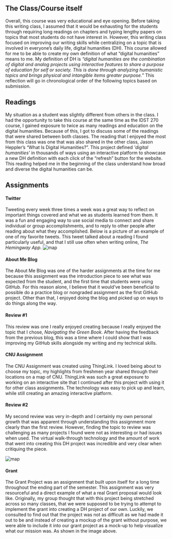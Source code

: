 ##  The Class/Course itself  ##
Overall, this course was very educational and eye opening. Before taking this writing class, I assumed that it would be exhausting for the students through requiring long readings on chapters and typing lengthy papers on topics that most students do not have interest in. However, this writing class focused on improving our writing skills while centralizing on a topic that is involved in everyone’s daily life, digital humanities (DH). This course allowed for me to be able to create my own definition of what “digital humanities” means to me. My definition of DH is _“digital humanities are the combination of digital and analog projects using interactive features to share a purpose of education for self or society. This is done through analyzing humanistic topics and brings physical and intangible items greater purpose.”_ This reflection will go in chronological order of the following topics based on submission.
<br />

## Readings ##
My situation as a student was slightly different from others in the class. I had the opportunity to take this course at the same time as the IDST 270 course, I gained exposure to twice as many readings and education on the digital humanities. Because of this, I got to discuss some of the readings that were shared between both classes. The reading that I enjoyed the most from this class was one that was also shared in the other class, Jason Heppler’s “What Is Digital Humanities?”. This project defined _'digital humanities'_ in thousands of ways using an interactive platform to showcase a new DH definition with each click of the “refresh” button for the website. This reading helped me in the beginning of the class understand how broad and diverse the digital humanities can be.


## Assignments ##

#### Twitter
Tweeting every week three times a week was a great way to reflect on important things covered and what we as students learned from them. It was a fun and engaging way to use social media to connect and share individual or group accomplishments, and to reply to other people after reading about what they accomplished. Below is a picture of an example of one of my favorite tweets. This tweet talked about a reading I found particularly useful, and that I still use often when writing online, _The Hemingway App_.
![map](https://sophbaxt.github.io/sophia-baxter-CNU/images/tweet.png)
#### About Me Blog
The About Me Blog was one of the harder assignments at the time for me because this assignment was the introduction piece to see what was expected from the student, and the first time that students were using GitHub. For this reason alone, I believe that it would’ve been beneficial to possible do a practice blog or nongraded assignment as the first GitHub project. Other than that, I enjoyed doing the blog and picked up on ways to do things along the way. 

#### Review #1
This review was one I really enjoyed creating because I really enjoyed the topic that I chose, _Navigating the Green Book._ After having the feedback from the previous blog, this was a time where I could show that I was improving my GitHub skills alongside my writing and my technical skills. 
#### CNU Assignment
The CNU Assignment was created using ThingLink. I loved being about to choose my topic, my highlights from freshmen year shared through their locations on a map of CNU. ThingLink was such a great exposure to working on an interactive site that I continued after this project with using it for other class assignments. The technology was easy to pick up and learn, while still creating an amazing interactive platform. 

#### Review #2
My second review was very in-depth and I certainly my own personal growth that was apparent through understanding this assignment more clearly than the first review. However, finding the topic to review was challenging as many projects I found were not as interesting or had issues when used. The virtual walk-through technology and the amount of work that went into creating this DH project was incredible and very clear when critiquing the piece. 

![map](https://sophbaxt.github.io/sophia-baxter-CNU/images/GrantMockUp.png)

#### Grant
The Grant Project was an assignment that built upon itself for a long time throughout the ending part of the semester. This assignment was very resourceful and a direct example of what a real Grant proposal would look like. Originally, my group thought that with this project being stretched across so many classes, that we were supposed to be trying to attempt to implement the grant into creating a DH project of our own. Luckily, we consulted to find out that the project was not as difficult as we had made it out to be and instead of creating a mockup of the grant without purpose, we were able to include it into our grant project as a mock-up to help visualize what our mission was.  As shown in the image above.
